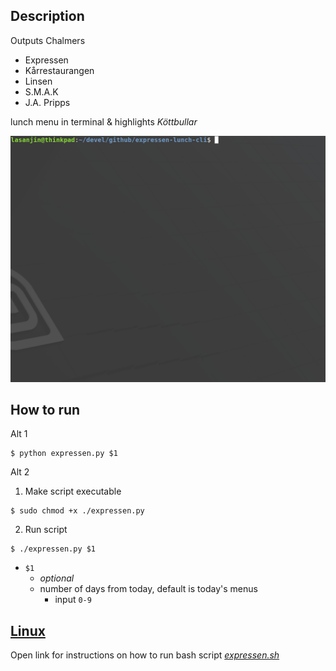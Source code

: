 ## Description
Outputs Chalmers
- Expressen
- Kårrestaurangen
- Linsen
- S.M.A.K
- J.A. Pripps
  
lunch menu in terminal & highlights *Köttbullar* 

<img src="resources/gif-py.gif" width="640">

## How to run
Alt 1

```
$ python expressen.py $1
```
Alt 2

1. Make script executable
```
$ sudo chmod +x ./expressen.py
```

2. Run script
```
$ ./expressen.py $1
```

- `$1`
  -  *optional* 
  -  number of days from today, default is today's menus
     -  input `0-9`


## [Linux](resources/README.md)
Open link for instructions on how to run bash script [*expressen.sh*](expressen.sh)